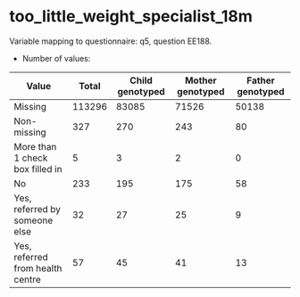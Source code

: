 # too_little_weight_specialist_18m
Variable mapping to questionnaire: q5, question EE188.
- Number of values:

| Value | Total | Child genotyped | Mother genotyped | Father genotyped |
| ----- | ----- | --------------- | ---------------- | ---------------- |
| Missing | 113296 | 83085 | 71526 | 50138 |
| Non-missing | 327 | 270 | 243 | 80 |
| More than 1 check box filled in | 5 | 3 | 2 |0 |
| No | 233 | 195 | 175 |58 |
| Yes, referred by someone else | 32 | 27 | 25 |9 |
| Yes, referred from health centre | 57 | 45 | 41 |13 |



